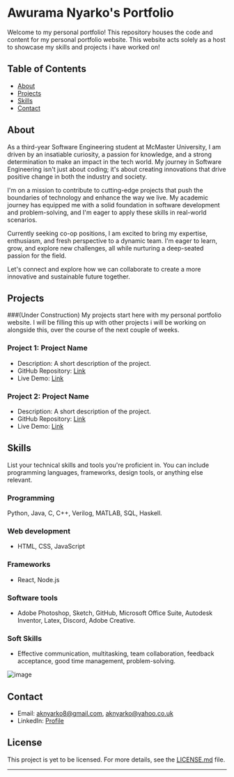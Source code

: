 # Awurama Nyarko's Portfolio

Welcome to my personal portfolio! This repository houses the code and content for my personal portfolio website.
This website acts solely as a host to showcase my skills and projects i have worked on!


## Table of Contents
- [About](#about)
- [Projects](#projects)
- [Skills](#skills)
- [Contact](#contact)

## About

As a third-year Software Engineering student at McMaster University, I am driven by an insatiable curiosity, a passion for knowledge, and a strong determination to make an impact in the tech world. My journey in Software Engineering isn't just about coding; it's about creating innovations that drive positive change in both the industry and society.

I'm on a mission to contribute to cutting-edge projects that push the boundaries of technology and enhance the way we live. My academic journey has equipped me with a solid foundation in software development and problem-solving, and I'm eager to apply these skills in real-world scenarios.

Currently seeking co-op positions, I am excited to bring my expertise, enthusiasm, and fresh perspective to a dynamic team. I'm eager to learn, grow, and explore new challenges, all while nurturing a deep-seated passion for the field.

Let's connect and explore how we can collaborate to create a more innovative and sustainable future together.

## Projects

###(Under Construction)
My projects start here with my personal portfolio website. I will be filling this up with other projects i will be working on alongside this, over the course of the next couple of weeks.

### Project 1: Project Name
- Description: A short description of the project.
- GitHub Repository: [Link](https://github.com/yourusername/project1)
- Live Demo: [Link](https://www.project1demo.com)

### Project 2: Project Name
- Description: A short description of the project.
- GitHub Repository: [Link](https://github.com/yourusername/project2)
- Live Demo: [Link](https://www.project2demo.com)


## Skills

List your technical skills and tools you're proficient in. You can include programming languages, frameworks, design tools, or anything else relevant.

### Programming
Python, Java, C, C++, Verilog, MATLAB, SQL, Haskell.

### Web development
- HTML, CSS, JavaScript
  
### Frameworks
- React, Node.js
  
### Software tools
- Adobe Photoshop, Sketch, GitHub, Microsoft Office Suite, Autodesk Inventor, Latex, Discord, Adobe Creative.
  
### Soft Skills
- Effective communication, multitasking, team collaboration, feedback acceptance, good time management, problem-solving.
  
![image](https://github.com/Awurama-N/awurama_portfolio/assets/72299644/68513629-546b-4276-a3e7-10a19c7e714e)

## Contact

- Email: aknyarko8@gmail.com, aknyarko@yahoo.co.uk
- LinkedIn: [Profile](https://www.linkedin.com/in/awuramak)

## License

This project is yet to be licensed. For more details, see the [LICENSE.md](LICENSE.md) file.


---


